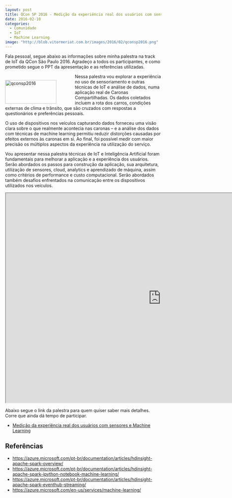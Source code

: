 ```yaml
---
layout: post
title: QCon SP 2016 - Medição da experiência real dos usuários com sensores e Machine Learning
date: 2016-02-10
categories:
  - Comunidade
  - IoT
  - Machine Learning
image: "http://blob.vitormeriat.com.br/images/2016/02/qconsp2016.png"
---
```


Fala pessoal, segue abaixo as informações sobre minha palestra na track de IoT da QCon São Paulo 2016. Agradeço a todos os participantes, e como prometido segue o PPT da apresentação e as referências utilizadas.

<img title="qconsp2016" style="border-left-width: 0px; border-right-width: 0px; background-image: none; border-bottom-width: 0px; float: left; padding-top: 0px; padding-left: 0px; margin: 20px 60px 0px 0px; display: inline; padding-right: 0px; border-top-width: 0px"   alt="qconsp2016" src="http://blob.vitormeriat.com.br/images/2016/02/qconsp2016.png" width="165" align="left" height="76" />Nessa palestra vou explorar a experiência no uso de sensoriamento e outras técnicas de IoT e análise de dados, numa aplicação real de Caronas Compartilhadas. Os dados coletados incluem a rota dos carros, condições externas de clima e trânsito, que são cruzados com respostas a questionários e preferências pessoais.

​O uso de dispositivos nos veículos capturando dados forneceu uma visão clara sobre o que realmente acontecia nas caronas – e a análise dos dados com técnicas de machine learning permitiu reduzir distorções causadas por efeitos externos às caronas em si. Ao final, foi possível medir com maior precisão os múltiplos aspectos da experiência na utilização do serviço.

Vou apresentar nessa palestra técnicas de IoT e Inteligência Artificial foram fundamentais para melhorar a aplicação e a experiência dos usuários. Serão abordados os passos para construção da aplicação, sua arquitetura, utilização de sensores, cloud, analytics e aprendizado de máquina, assim como critérios de performance e custo computacional. Serão abordados também desafios enfrentados na comunicação entre os dispositivos utilizados nos veículos.

<iframe style="height: 675px; width: 1000px" marginheight="0" src="https://www.slideshare.net/slideshow/embed_code/key/by4wQxgA5RJzu9" frame  width="998" marginwidth="0" scrolling="no"> </iframe>

Abaixo segue o link da palestra para quem quiser saber mais detalhes. Corre que ainda dá tempo de participar.

* <a title="http://qconsp.com/presentation/medicao-da-experiencia-real-dos-usuarios-com-sensores-e-machine-learning" href="http://qconsp.com/presentation/medicao-da-experiencia-real-dos-usuarios-com-sensores-e-machine-learning">Medição da experiência real dos usuários com sensores e Machine Learning</a>

## Referências
* <a title="https://azure.microsoft.com/pt-br/documentation/articles/hdinsight-apache-spark-overview/" href="https://azure.microsoft.com/pt-br/documentation/articles/hdinsight-apache-spark-overview/">https://azure.microsoft.com/pt-br/documentation/articles/hdinsight-apache-spark-overview/</a>
* <a title="https://azure.microsoft.com/pt-br/documentation/articles/hdinsight-apache-spark-ipython-notebook-machine-learning/" href="https://azure.microsoft.com/pt-br/documentation/articles/hdinsight-apache-spark-ipython-notebook-machine-learning/">https://azure.microsoft.com/pt-br/documentation/articles/hdinsight-apache-spark-ipython-notebook-machine-learning/</a>
* <a title="https://azure.microsoft.com/pt-br/documentation/articles/hdinsight-apache-spark-eventhub-streaming/" href="https://azure.microsoft.com/pt-br/documentation/articles/hdinsight-apache-spark-eventhub-streaming/">https://azure.microsoft.com/pt-br/documentation/articles/hdinsight-apache-spark-eventhub-streaming/</a>
* <a title="https://azure.microsoft.com/en-us/services/machine-learning/" href="https://azure.microsoft.com/en-us/services/machine-learning/">https://azure.microsoft.com/en-us/services/machine-learning/</a>
